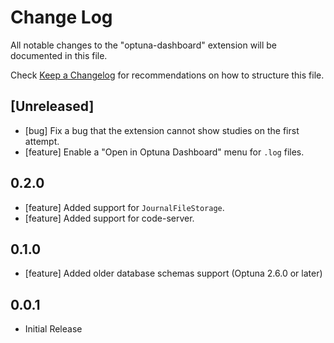 # Change Log

All notable changes to the "optuna-dashboard" extension will be documented in this file.

Check [Keep a Changelog](http://keepachangelog.com/) for recommendations on how to structure this file.

## [Unreleased]

* [bug] Fix a bug that the extension cannot show studies on the first attempt.
* [feature] Enable a "Open in Optuna Dashboard" menu for `.log` files.

## 0.2.0

* [feature] Added support for `JournalFileStorage`.
* [feature] Added support for code-server.

## 0.1.0

* [feature] Added older database schemas support (Optuna 2.6.0 or later)

## 0.0.1

* Initial Release
